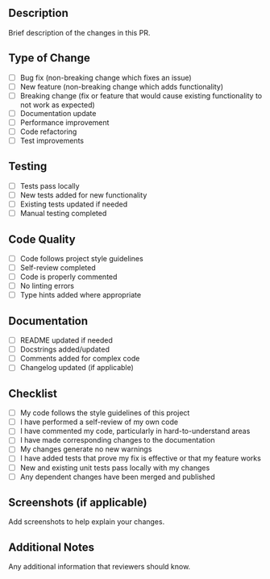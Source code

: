 ## Description

Brief description of the changes in this PR.

## Type of Change

- [ ] Bug fix (non-breaking change which fixes an issue)
- [ ] New feature (non-breaking change which adds functionality)
- [ ] Breaking change (fix or feature that would cause existing functionality to not work as expected)
- [ ] Documentation update
- [ ] Performance improvement
- [ ] Code refactoring
- [ ] Test improvements

## Testing

- [ ] Tests pass locally
- [ ] New tests added for new functionality
- [ ] Existing tests updated if needed
- [ ] Manual testing completed

## Code Quality

- [ ] Code follows project style guidelines
- [ ] Self-review completed
- [ ] Code is properly commented
- [ ] No linting errors
- [ ] Type hints added where appropriate

## Documentation

- [ ] README updated if needed
- [ ] Docstrings added/updated
- [ ] Comments added for complex code
- [ ] Changelog updated (if applicable)

## Checklist

- [ ] My code follows the style guidelines of this project
- [ ] I have performed a self-review of my own code
- [ ] I have commented my code, particularly in hard-to-understand areas
- [ ] I have made corresponding changes to the documentation
- [ ] My changes generate no new warnings
- [ ] I have added tests that prove my fix is effective or that my feature works
- [ ] New and existing unit tests pass locally with my changes
- [ ] Any dependent changes have been merged and published

## Screenshots (if applicable)

Add screenshots to help explain your changes.

## Additional Notes

Any additional information that reviewers should know.
